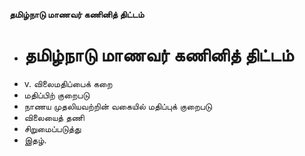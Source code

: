 **தமிழ்நாடு மாணவர் கணினித் திட்டம்**
- # தமிழ்நாடு மாணவர் கணினித் திட்டம்
- v. விலைமதிப்பைக் கறை
- மதிப்பிற் குறைபடு
- நாணய முதலியவற்றின் வகையில் மதிப்புக் குறைபடு
- விலையைத் தணி
- சிறுமைப்படுத்து
- இதழ்.

